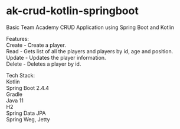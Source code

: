 # ak-crud-kotlin-springboot
Basic Team Academy CRUD Application using Spring Boot and Kotlin

Features:  
Create - Create a player.  
Read - Gets list of all the players and players by id, age and position.  
Update - Updates the player information.  
Delete - Deletes a player by id.  

Tech Stack:  
Kotlin  
Spring Boot 2.4.4  
Gradle  
Java 11  
H2  
Spring Data JPA  
Spring Weg, Jetty  
